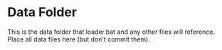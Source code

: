 # Data Folder
This is the data folder that loader.bat and any other files will reference.  Place all data files here (but don't commit them).
